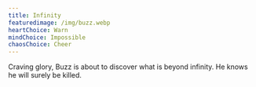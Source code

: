 ```yaml
---
title: Infinity
featuredimage: /img/buzz.webp
heartChoice: Warn
mindChoice: Impossible
chaosChoice: Cheer
---
```

Craving glory, Buzz is about to discover what is beyond infinity.  He knows he will surely be killed.